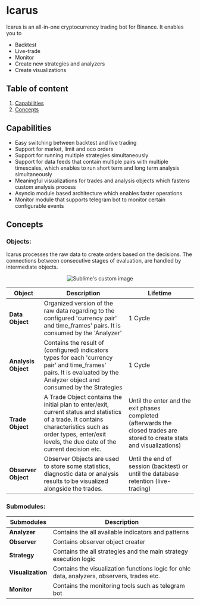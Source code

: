 # Icarus
Icarus is an all-in-one cryptocurrency trading bot for Binance. It enables you to
- Backtest
- Live-trade
- Monitor
- Create new strategies and analyzers
- Create visualizations

## Table of content

1. [Capabilities](#capabilities)
1. [Concepts](#concepts)

## Capabilities
- Easy switching between backtest and live trading
- Support for market, limit and oco orders
- Support for running multiple strategies simultaneously
- Support for data feeds that contain multiple pairs with multiple timescales, which enables to run short term and long term analysis simultaneously
- Meaningful visualizations for trades and analysis objects which fastens custom analysis process
- Asyncio module based architecture which enables faster operations
- Monitor module that supports telegram bot to monitor certain configurable events


## Concepts
### Objects:
Icarus processes the raw data to create orders based on the decisions. The connections between consecutive stages of evaluation, are handled by intermediate objects.
<p align="center">
  <img src="https://user-images.githubusercontent.com/40933377/150873776-ea893a06-e5ac-4348-afeb-074b43563fa6.png?raw=true" alt="Sublime's custom image"/>
</p>

| Object | Description | Lifetime |
| --- | --- | --- |
| **Data Object** | Organized version of the raw data regarding to the configured 'currency pair' and time_frames' pairs. It is consumed by the 'Analyzer' | 1 Cycle |
| **Analysis Object** | Contains the result of (configured) indicators types for each 'currency pair' and time_frames' pairs. It is evaluated by the Analyzer object and consumed by the Strategies | 1 Cycle |
| **Trade Object** | A Trade Object contains the initial plan to enter/exit, current status and statistics of a trade. It contains characteristics such as order types, enter/exit levels, the due date of the current decision etc. | Until the enter and the exit phases completed (afterwards the closed trades are stored to create stats and visualizations) |
| **Observer Object** | Observer Objects are used to store some statistics, diagnostic data or analysis results to be visualized alongside the trades. | Until the end of session (backtest) or until the database retention (live-trading)|


### Submodules:
| Submodules | Description |
| --- | --- |
| **Analyzer** | Contains the all available indicators and patterns |
| **Observer** | Contains observer object creater |
| **Strategy** | Contains the all strategies and the main strategy execution logic |
| **Visualization** | Contains the visualization functions logic for ohlc data, analyzers, observers, trades etc. |
| **Monitor** | Contains the monitoring tools such as telegram bot |

